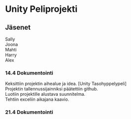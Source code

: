 # Unity Peliprojekti

##  Jäsenet 
Sally<br>Joona<br>Mahti<br>Harry<br>Alex


### 14.4 Dokumentointi
Keksittiin projektin aihealue ja idea. [Unity Tasohyppelypeli]<br>
Projektin tallennussijainniksi päätettiin github.<br>
Luotiin projektille alustava suunnitelma.<br>
Tehtiin exceliin aikajana kaavio.<br>

### 21.4 Dokumentointi


